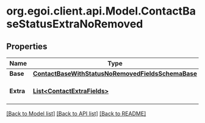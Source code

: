 
# org.egoi.client.api.Model.ContactBaseStatusExtraNoRemoved

## Properties

Name | Type | Description | Notes
------------ | ------------- | ------------- | -------------
**Base** | [**ContactBaseWithStatusNoRemovedFieldsSchemaBase**](ContactBaseWithStatusNoRemovedFieldsSchemaBase.md) |  | [optional] 
**Extra** | [**List&lt;ContactExtraFields&gt;**](ContactExtraFields.md) | Array of the contact&#39;s extra fields | [optional] 

[[Back to Model list]](../README.md#documentation-for-models)
[[Back to API list]](../README.md#documentation-for-api-endpoints)
[[Back to README]](../README.md)

